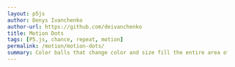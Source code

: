 ```yaml
---  
layout: p5js
author: Denys Ivanchenko
author-url: https://github.com/deivanchenko
title: Motion Dots
tags: [P5.js, chance, repeat, motion]
permalink: /motion/motion-dots/
summary: Color balls that change color and size fill the entire area of the frame.
---
```

